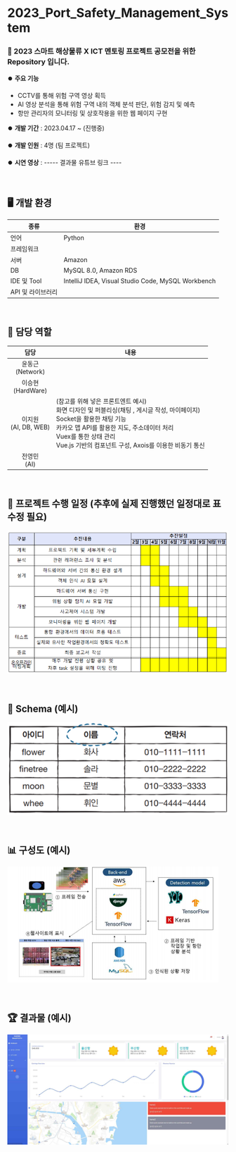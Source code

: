 # 2023_Port_Safety_Management_System

### 🚢 2023 스마트 해상물류 X ICT 멘토링 프로젝트 공모전을 위한 Repository 입니다.   

⏺️ **주요 기능**
-   CCTV를 통해 위험 구역 영상 획득 
-   AI 영상 분석을 통해 위험 구역 내의 객체 분석 판단, 위험 감지 및 예측
-   항만 관리자의 모니터링 및 상호작용을 위한 웹 페이지 구현

⏺️ **개발 기간** : 2023.04.17 ~ (진행중)   

⏺️ **개발 인원** : 4명 (팀 프로젝트)   

⏺️ **시연 영상** : ----- 결과물 유튜브 링크 ----

<br>

## 🖥️ 개발 환경
|종류|환경|
|--|--|
|언어|Python|
|프레임워크| |
|서버|Amazon 
|DB|MySQL 8.0, Amazon RDS|
|IDE 및 Tool|IntelliJ IDEA, Visual Studio Code, MySQL Workbench|
|API 및 라이브러리| |

<br>

## 🤖 담당 역할
|담당|내용|
|:--:|--|
|윤동근<br>(Network)|   |
|이승현<br>(HardWare)|   |
|이지원<br>(AI, DB, WEB)| (참고를 위해 넣은 프론트엔트 예시)<br>화면 디자인 및 퍼블리싱(채팅 , 게시글 작성, 마이페이지)<br>Socket을 활용한 채팅 기능<br>카카오 맵 API를 활용한 지도, 주소데이터 처리<br>Vuex를 통한 상태 관리<br>Vue.js 기반의 컴포넌트 구성, Axois를 이용한 비동기 통신 |
|전영민<br>(AI)|   |

<br>

## 📆 프로젝트 수행 일정 (추후에 실제 진행했던 일정대로 표 수정 필요)
![image](image/plan.png)

<br>

## 📰 Schema (예시)
![image](image/ERD_sample.png)

<br>

## 📊 구성도 (예시)
![image](image/Diagram_sample.png)

<br>

## 🏆 결과물 (예시)
![image](image/Result_sample.png)
